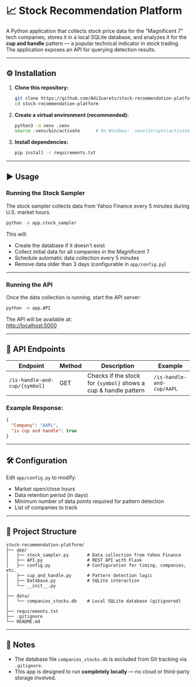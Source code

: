 # 📈 Stock Recommendation Platform

A Python application that collects stock price data for the "Magnificent 7" tech companies, stores it in a local SQLite database, and analyzes it for the **cup and handle** pattern — a popular technical indicator in stock trading. The application exposes an API for querying detection results.

---

## ⚙️ Installation

1. **Clone this repository:**
   ```bash
   git clone https://github.com/AdiZuarets/stock-recommendation-platform.git
   cd stock-recommendation-platform
   ```

2. **Create a virtual environment (recommended):**
   ```bash
   python3 -m venv .venv
   source .venv/bin/activate      # On Windows: .venv\Scripts\activate
   ```

3. **Install dependencies:**
   ```bash
   pip install -r requirements.txt
   ```

---

## ▶️ Usage

### Running the Stock Sampler

The stock sampler collects data from Yahoo Finance every 5 minutes during U.S. market hours.

```bash
python -m app.stock_sampler
```

This will:
- Create the database if it doesn't exist
- Collect initial data for all companies in the Magnificent 7
- Schedule automatic data collection every 5 minutes
- Remove data older than 3 days (configurable in `app/config.py`)

---

### Running the API

Once the data collection is running, start the API server:

```bash
python -m app.API
```

The API will be available at:  
[http://localhost:5000](http://localhost:5000)

---

## 🔌 API Endpoints

| Endpoint                          | Method | Description                                                  | Example                     |
|-----------------------------------|--------|--------------------------------------------------------------|-----------------------------|
| `/is-handle-and-cup/{symbol}`    | GET    | Checks if the stock for `{symbol}` shows a cup & handle pattern | `/is-handle-and-cup/AAPL`  |

### Example Response:
```json
{
  "Company": "AAPL",
  "is cup and handle": true
}
```

---

## 🛠 Configuration

Edit `app/config.py` to modify:
- Market open/close hours
- Data retention period (in days)
- Minimum number of data points required for pattern detection
- List of companies to track

---

## 📁 Project Structure

```
stock-recommendation-platform/
├── app/
│   ├── stock_sampler.py       # Data collection from Yahoo Finance
│   ├── API.py                 # REST API with Flask
│   ├── config.py              # Configuration for timing, companies, etc.
│   ├── cup_and_handle.py      # Pattern detection logic
│   ├── Database.py            # SQLite interaction
│   └── __init__.py
│
├── data/
│   └── companies_stocks.db    # Local SQLite database (gitignored)
│
├── requirements.txt
├── .gitignore
└── README.md
```

---

## 🧠 Notes

- The database file `companies_stocks.db` is excluded from Git tracking via `.gitignore`.
- This app is designed to run **completely locally** — no cloud or third-party storage involved.
